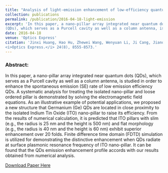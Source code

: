 ```yaml
---
title: "Analysis of light-emission enhancement of low-efficiency quantum dots by plasmonic nano-particle"
collection: publications
permalink: /publication/2016-04-18-light-emission
excerpt: 'In this paper, a nano-pillar array integrated near quantum dots
(QDs), which serves as a Purcell cavity as well as a column antenna, is studied...'
date: 2016-04-18
venue: 'Optics Express'
citation: 'Jinxi Huang, Hao Hu, Zhewei Wang, Wenyuan Li, Ji Cang, Jianqi Shen, Hui Ye. (2016). &quot;Analysis of light-emission enhancement of low-efficiency quantum dots by plasmonic nano-particle.&quot;
<i>Optics Express.</i> 24(8), 8555-8573.'
---
```

### Abstract:
In this paper, a nano-pillar array integrated near quantum dots
(QDs), which serves as a Purcell cavity as well as a column antenna, is studied
in order to enhance the spontaneous emission (SE) rate of low emission
efficiency QDs. A systematic analysis for treating the isolated nano-pillar
and loose ordered pillar is demonstrated by solving the electromagnetic
field equations. As an illustrative example of potential applications, we
proposed a new structure that Germanium (Ge) QDs are located in close
proximity to the isolated Indium Tin Oxide (ITO) nano-pillar to raise its
efficiency. From the results of numerical calculation, it is predicted that ITO
pillars with slim (e.g., the radius is 25 nm and the height is 500 nm) and
flat morphology (e.g., the radius is 40 nm and the height is 60 nm) exhibit
superior enhancement over 20 folds. Finite difference time domain (FDTD)
simulation is utilized for demonstrating the distinctive enhancement when
QDs radiate at surface plasmonic resonance frequency of ITO nano-pillar.
It can be found that the QDs emission enhancement profile accords with our
results obtained from numerical analysis.

[Download Paper Here](http://Wenyuan-Vincent-Li.github.io/files/light-emission.pdf)